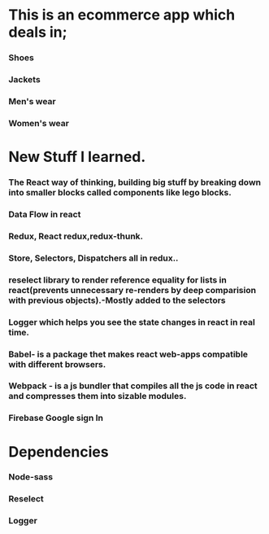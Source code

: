  # This is an ecommerce app which deals in;
 
 ### Shoes
 ### Jackets
 ### Men's wear
 ### Women's wear
 
 # New Stuff I learned.
 ### The React way of thinking, building big stuff by breaking down into smaller blocks called components like lego blocks.
 ### Data Flow in react
 ### Redux, React redux,redux-thunk.
 ### Store, Selectors, Dispatchers all in redux..
 ### reselect library to render reference equality for lists in react(prevents unnecessary re-renders by deep comparision with previous objects).-Mostly added to the selectors
 ### Logger which helps you see the state changes in react in real time.
 ### Babel- is a package thet makes react web-apps compatible with different browsers.
 ### Webpack - is a js bundler that compiles all the js code in react and compresses them into sizable modules.
 ### Firebase Google sign In
 
 # Dependencies
 ### Node-sass
 ### Reselect
 ### Logger
 
